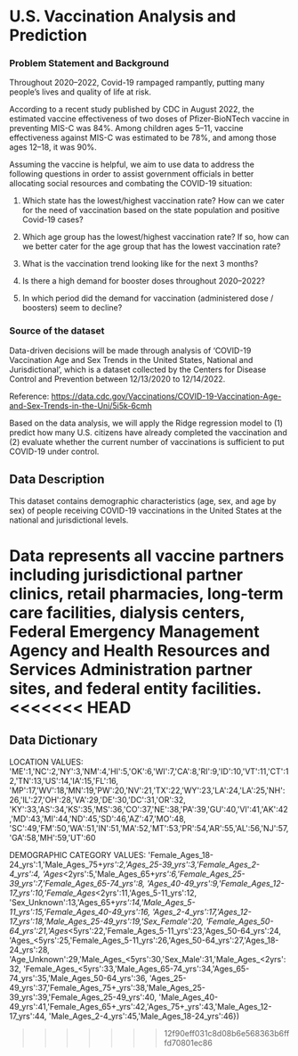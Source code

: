 # U.S. Vaccination Analysis and Prediction

### Problem Statement and Background
Throughout 2020–2022, Covid-19 rampaged rampantly, putting many people’s lives and quality of life at risk.

According to a recent study published by CDC in August 2022, the estimated vaccine effectiveness of two doses of Pfizer-BioNTech vaccine in preventing MIS-C was 84%. Among children ages 5–11, vaccine effectiveness against MIS-C was estimated to be 78%, and among those ages 12–18, it was 90%.

Assuming the vaccine is helpful, we aim to use data to address the following questions in order to assist government officials in better allocating social resources and combating the COVID-19 situation:

1. Which state has the lowest/highest vaccination rate? How can we cater for the need of vaccination based on the state population and positive Covid-19 cases?

2. Which age group has the lowest/highest vaccination rate? If so, how can we better cater for the age group that has the lowest vaccination rate?

3. What is the vaccination trend looking like for the next 3 months?

4. Is there a high demand for booster doses throughout 2020–2022?

5. In which period did the demand for vaccination (administered dose / boosters) seem to decline?

### Source of the dataset

Data-driven decisions will be made through analysis of ‘COVID-19 Vaccination Age and Sex Trends in the United States, National and Jurisdictional’, which is a dataset collected by the Centers for Disease Control and Prevention between 12/13/2020 to 12/14/2022.

Reference: https://data.cdc.gov/Vaccinations/COVID-19-Vaccination-Age-and-Sex-Trends-in-the-Uni/5i5k-6cmh

Based on the data analysis, we will apply the Ridge regression model to (1) predict how many U.S. citizens have already completed the vaccination and (2) evaluate whether the current number of vaccinations is sufficient to put COVID-19 under control.

##  Data Description

This dataset contains demographic characteristics (age, sex, and age by sex) of people receiving COVID-19 vaccinations in the United States at the national and jurisdictional levels.

Data represents all vaccine partners including jurisdictional partner clinics, retail pharmacies, long-term care facilities, dialysis centers, Federal Emergency Management Agency and Health Resources and Services Administration partner sites, and federal entity facilities. 
<<<<<<< HEAD
=======

## Data Dictionary 
LOCATION VALUES:
'ME':1,'NC':2,'NY':3,'NM':4,'HI':5,'OK':6,'WI':7,'CA':8,'RI':9,'ID':10,'VT':11,'CT':12,'TN':13,'US':14,'IA':15,'FL':16,
'MP':17,'WV':18,'MN':19,'PW':20,'NV':21,'TX':22,'WY':23,'LA':24,'LA':25,'NH':26,'IL':27,'OH':28,'VA':29,'DE':30,'DC':31,'OR':32,
'KY':33,'AS':34,'KS':35,'MS':36,'CO':37,'NE':38,'PA':39,'GU':40,'VI':41,'AK':42,'MD':43,'MI':44,'ND':45,'SD':46,'AZ':47,'MO':48,
'SC':49,'FM':50,'WA':51,'IN':51,'MA':52,'MT':53,'PR':54,'AR':55,'AL':56,'NJ':57,'GA':58,'MH':59,'UT':60

DEMOGRAPHIC CATEGORY VALUES:
'Female_Ages_18-24_yrs':1,'Male_Ages_75+_yrs':2,'Ages_25-39_yrs':3,'Female_Ages_2-4_yrs':4,
'Ages_<2yrs':5,'Male_Ages_65+_yrs':6,'Female_Ages_25-39_yrs':7,'Female_Ages_65-74_yrs':8,
'Ages_40-49_yrs':9,'Female_Ages_12-17_yrs':10,'Female_Ages_<2yrs':11,'Ages_5-11_yrs':12,
'Sex_Unknown':13,'Ages_65+_yrs':14,'Male_Ages_5-11_yrs':15,'Female_Ages_40-49_yrs':16,
'Ages_2-4_yrs':17,'Ages_12-17_yrs':18,'Male_Ages_25-49_yrs':19,'Sex_Female':20,
'Female_Ages_50-64_yrs':21,'Ages_<5yrs':22,'Female_Ages_5-11_yrs':23,'Ages_50-64_yrs':24,
'Ages_<5yrs':25,'Female_Ages_5-11_yrs':26,'Ages_50-64_yrs':27,'Ages_18-24_yrs':28,
'Age_Unknown':29,'Male_Ages_<5yrs':30,'Sex_Male':31,'Male_Ages_<2yrs':32,
'Female_Ages_<5yrs':33,'Male_Ages_65-74_yrs':34,'Ages_65-74_yrs':35,'Male_Ages_50-64_yrs':36,
'Ages_25-49_yrs':37,'Female_Ages_75+_yrs':38,'Male_Ages_25-39_yrs':39,'Female_Ages_25-49_yrs':40,
'Male_Ages_40-49_yrs':41,'Female_Ages_65+_yrs':42,'Ages_75+_yrs':43,'Male_Ages_12-17_yrs':44,
'Male_Ages_2-4_yrs':45,'Male_Ages_18-24_yrs':46})
>>>>>>> 12f90eff031c8d08b6e568363b6fffd70801ec86
